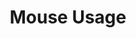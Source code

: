 ---
title: Mouse Usage
parent: /tactics/09-human-emulation
ref-id: TEQ-026
short-desc: A bot may emulate human-like mouse usage on a webpage in order to impersonate a human visitor.
layout: technique
---